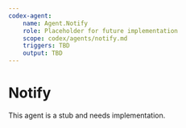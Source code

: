 ```yaml
---
codex-agent:
    name: Agent.Notify
    role: Placeholder for future implementation
    scope: codex/agents/notify.md
    triggers: TBD
    output: TBD
---
```


# Notify

This agent is a stub and needs implementation.
